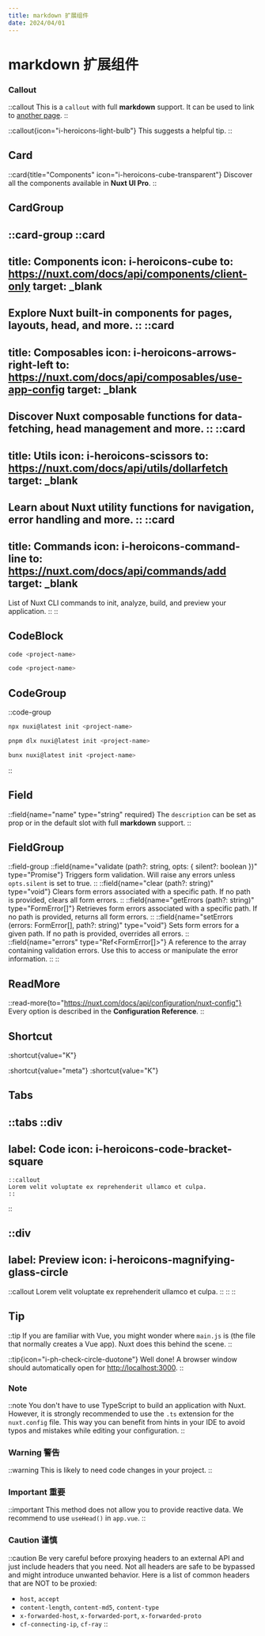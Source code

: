 ```yaml
---
title: markdown 扩展组件
date: 2024/04/01
---
```


# markdown 扩展组件

### Callout

::callout
This is a `callout` with full **markdown** support. It can be used to link to [another page](/pro/prose/card).
::

::callout{icon="i-heroicons-light-bulb"}
This suggests a helpful tip.
::


## Card

::card{title="Components" icon="i-heroicons-cube-transparent"}
Discover all the components available in **Nuxt UI Pro**.
::


## CardGroup

::card-group
  ::card
  ---
  title: Components
  icon: i-heroicons-cube
  to: https://nuxt.com/docs/api/components/client-only
  target: _blank
  ---
  Explore Nuxt built-in components for pages, layouts, head, and more.
  ::
  ::card
  ---
  title: Composables
  icon: i-heroicons-arrows-right-left
  to: https://nuxt.com/docs/api/composables/use-app-config
  target: _blank
  ---
  Discover Nuxt composable functions for data-fetching, head management and more.
  ::
  ::card
  ---
  title: Utils
  icon: i-heroicons-scissors
  to: https://nuxt.com/docs/api/utils/dollarfetch
  target: _blank
  ---
  Learn about Nuxt utility functions for navigation, error handling and more.
  ::
  ::card
  ---
  title: Commands
  icon: i-heroicons-command-line
  to: https://nuxt.com/docs/api/commands/add
  target: _blank
  ---
  List of Nuxt CLI commands to init, analyze, build, and preview your application.
  ::
::


## CodeBlock

```bash [Terminal]
code <project-name>
```

```bash
code <project-name>
```

## CodeGroup

::code-group

```bash [npx]
npx nuxi@latest init <project-name>
```

```bash [pnpm]
pnpm dlx nuxi@latest init <project-name>
```

```bash [bun]
bunx nuxi@latest init <project-name>
```

::

## Field

::field{name="name" type="string" required}
The `description` can be set as prop or in the default slot with full **markdown** support.
::



## FieldGroup

::field-group
  ::field{name="validate (path?: string, opts: { silent?: boolean })" type="Promise<T>"}
  Triggers form validation. Will raise any errors unless `opts.silent` is set to true.
  ::
  ::field{name="clear (path?: string)" type="void"}
  Clears form errors associated with a specific path. If no path is provided, clears all form errors.
  ::
  ::field{name="getErrors (path?: string)" type="FormError[]"}
  Retrieves form errors associated with a specific path. If no path is provided, returns all form errors.
  ::
  ::field{name="setErrors (errors: FormError[], path?: string)" type="void"}
  Sets form errors for a given path. If no path is provided, overrides all errors.
  ::
  ::field{name="errors" type="Ref<FormError[]>"}
  A reference to the array containing validation errors. Use this to access or manipulate the error information.
  ::
::


## ReadMore

::read-more{to="https://nuxt.com/docs/api/configuration/nuxt-config"}
Every option is described in the **Configuration Reference**.
::

## Shortcut

:shortcut{value="K"}

:shortcut{value="meta"} :shortcut{value="K"}


## Tabs

::tabs
  ::div
  ---
  label: Code
  icon: i-heroicons-code-bracket-square
  ---

  ```mdc
  ::callout
  Lorem velit voluptate ex reprehenderit ullamco et culpa.
  ::
  ```
  ::

  ::div
  ---
  label: Preview
  icon: i-heroicons-magnifying-glass-circle
  ---

  ::callout
  Lorem velit voluptate ex reprehenderit ullamco et culpa.
  ::
  ::
::

## Tip

::tip
If you are familiar with Vue, you might wonder where `main.js` is (the file that normally creates a Vue app). Nuxt does this behind the scene.
::

::tip{icon="i-ph-check-circle-duotone"}
Well done! A browser window should automatically open for <http://localhost:3000>.
::

### Note

::note
You don't have to use TypeScript to build an application with Nuxt. However, it is strongly recommended to use the `.ts` extension for the `nuxt.config` file. This way you can benefit from hints in your IDE to avoid typos and mistakes while editing your configuration.
::

### Warning 警告

::warning
This is likely to need code changes in your project.
::

### Important 重要

::important
This method does not allow you to provide reactive data. We recommend to use `useHead()` in `app.vue`.
::

### Caution 谨慎

::caution
Be very careful before proxying headers to an external API and just include headers that you need. Not all headers are safe to be bypassed and might introduce unwanted behavior. Here is a list of common headers that are NOT to be proxied:

- `host`, `accept`
- `content-length`, `content-md5`, `content-type`
- `x-forwarded-host`, `x-forwarded-port`, `x-forwarded-proto`
- `cf-connecting-ip`, `cf-ray`
::